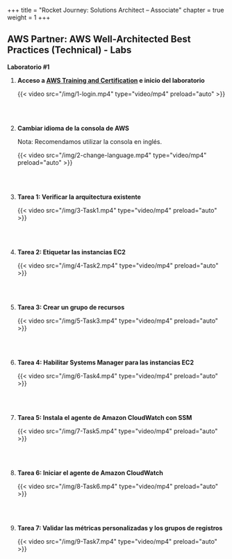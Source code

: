 +++ 
title = "Rocket Journey: Solutions Architect – Associate" 
chapter = true 
weight = 1 
+++

## AWS Partner: AWS Well-Architected Best Practices (Technical) - Labs

**Laboratorio #1**

1. **Acceso a <a href="https://www.aws.training/" target="_blank">AWS Training and Certification</a> e inicio del laboratorio**


	{{< video src="/img/1-login.mp4" type="video/mp4" preload="auto" >}}

	<br></br>

1. **Cambiar idioma de la consola de AWS**

	Nota: Recomendamos utilizar la consola en inglés.

	{{< video src="/img/2-change-language.mp4" type="video/mp4" preload="auto" >}}

	<br></br>

1. **Tarea 1: Verificar la arquitectura existente**

	{{< video src="/img/3-Task1.mp4" type="video/mp4" preload="auto" >}}

	<br></br>

1. **Tarea 2: Etiquetar las instancias EC2**

	{{< video src="/img/4-Task2.mp4" type="video/mp4" preload="auto" >}}

	<br></br>

1. **Tarea 3: Crear un grupo de recursos**

	{{< video src="/img/5-Task3.mp4" type="video/mp4" preload="auto" >}}

	<br></br>

1. **Tarea 4: Habilitar Systems Manager para las instancias EC2**

	{{< video src="/img/6-Task4.mp4" type="video/mp4" preload="auto" >}}

	<br></br>

1. **Tarea 5: Instala el agente de Amazon CloudWatch con SSM**

	{{< video src="/img/7-Task5.mp4" type="video/mp4" preload="auto" >}}

	<br></br>

1. **Tarea 6: Iniciar el agente de Amazon CloudWatch**

	{{< video src="/img/8-Task6.mp4" type="video/mp4" preload="auto" >}}

	<br></br>

1. **Tarea 7: Validar las métricas personalizadas y los grupos de registros**

	{{< video src="/img/9-Task7.mp4" type="video/mp4" preload="auto" >}}